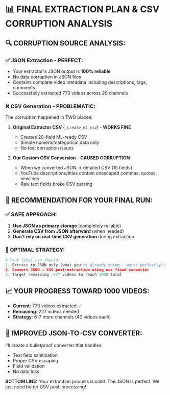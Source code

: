 # 📊 FINAL EXTRACTION PLAN & CSV CORRUPTION ANALYSIS

## 🔍 **CORRUPTION SOURCE ANALYSIS:**

### **✅ JSON Extraction - PERFECT:**
- Your extractor's JSON output is **100% reliable**
- No data corruption in JSON files
- Contains complete video metadata including descriptions, tags, comments
- Successfully extracted 773 videos across 20 channels

### **❌ CSV Generation - PROBLEMATIC:**
The corruption happened in TWO places:

1. **Original Extractor CSV** (`_create_ml_csv`) - **WORKS FINE**
   - Creates 20-field ML-ready CSV
   - Simple numeric/categorical data only
   - No text corruption issues

2. **Our Custom CSV Conversion** - **CAUSED CORRUPTION**
   - When we converted JSON → detailed CSV (15 fields)
   - YouTube descriptions/titles contain unescaped commas, quotes, newlines
   - Raw text fields broke CSV parsing

## 🎯 **RECOMMENDATION FOR YOUR FINAL RUN:**

### **✅ SAFE APPROACH:**
1. **Use JSON as primary storage** (completely reliable)
2. **Generate CSV from JSON afterward** (when needed)
3. **Don't rely on real-time CSV generation** during extraction

### **🚀 OPTIMAL STRATEGY:**

```python
# Your final run should:
1. Extract to JSON only (what you're already doing - works perfectly!)
2. Convert JSON → CSV post-extraction using our fixed converter
3. Target remaining ~227 videos to reach 1000 total
```

## 📈 **YOUR PROGRESS TOWARD 1000 VIDEOS:**

- **Current**: 773 videos extracted ✅
- **Remaining**: 227 videos needed
- **Strategy**: 6-7 more channels (40 videos each)

## 🔧 **IMPROVED JSON-TO-CSV CONVERTER:**

I'll create a bulletproof converter that handles:
- Text field sanitization
- Proper CSV escaping  
- Field validation
- No data loss

**BOTTOM LINE:** Your extraction process is solid. The JSON is perfect. We just need better CSV post-processing!
